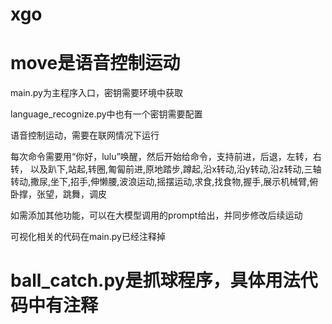 # xgo
# move是语音控制运动
main.py为主程序入口，密钥需要环境中获取

language_recognize.py中也有一个密钥需要配置

语音控制运动，需要在联网情况下运行

每次命令需要用“你好，lulu”唤醒，然后开始给命令，支持前进，后退，左转，右转，
以及趴下,站起,转圈,匍匐前进,原地踏步,蹲起,沿x转动,沿y转动,沿z转动,三轴转动,撒尿,坐下,招手,伸懒腰,波浪运动,摇摆运动,求食,找食物,握手,展示机械臂,俯卧撑，张望，跳舞，调皮

如需添加其他功能，可以在大模型调用的prompt给出，并同步修改后续运动

可视化相关的代码在main.py已经注释掉

# ball_catch.py是抓球程序，具体用法代码中有注释
